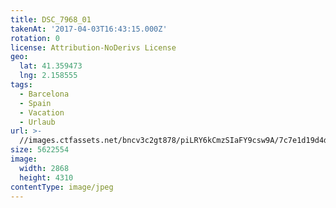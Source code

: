 ```yaml
---
title: DSC_7968_01
takenAt: '2017-04-03T16:43:15.000Z'
rotation: 0
license: Attribution-NoDerivs License
geo:
  lat: 41.359473
  lng: 2.158555
tags:
  - Barcelona
  - Spain
  - Vacation
  - Urlaub
url: >-
  //images.ctfassets.net/bncv3c2gt878/piLRY6kCmzSIaFY9csw9A/7c7e1d19d4d5d32c29c841b9355fecd9/dsc_7968_01_34077852155_o
size: 5622554
image:
  width: 2868
  height: 4310
contentType: image/jpeg
---
```


